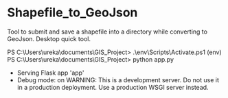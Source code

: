 # Shapefile_to_GeoJson
Tool to submit and save a shapefile into a directory while converting to GeoJson. Desktop quick tool.

PS C:\Users\ureka\documents\GIS_Project> .\env\Scripts\Activate.ps1
(env) PS C:\Users\ureka\documents\GIS_Project> python app.py
 * Serving Flask app 'app'
 * Debug mode: on
WARNING: This is a development server. Do not use it in a production deployment. Use a production WSGI server instead.


